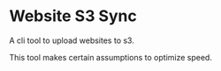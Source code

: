 # Website S3 Sync

A cli tool to upload websites to s3.

This tool makes certain assumptions to optimize speed.
